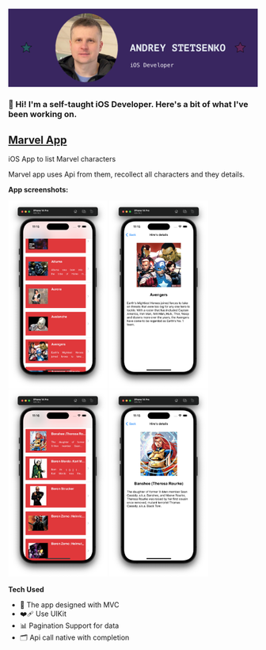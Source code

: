 
![My Banner](https://github.com/Andruxa7/iOS-Developer-Portfolio/blob/main/Portfolio_2.png)         
 
### 👋 Hi! I'm a self-taught iOS Developer. Here's a bit of what I've been working on.

## [Marvel App](https://github.com/Andruxa7/MarvelApp)
iOS App to list Marvel characters

Marvel app uses Api from them, recollect all characters and they details.

**App screenshots:**

<p align="left">
<img src="https://github.com/Andruxa7/MarvelApp/blob/main/marvel1.png" alt="Marvel1" width="200"/>
<img src="https://github.com/Andruxa7/MarvelApp/blob/main/marvel3.png" alt="Marvel2" width="200"/>
<img src="https://github.com/Andruxa7/MarvelApp/blob/main/marvel2.png" alt="Marvel3" width="200"/>
<img src="https://github.com/Andruxa7/MarvelApp/blob/main/marvel4.png" alt="Marvel4" width="200"/>
</p>

**Tech Used**
- 🎨 The app designed with MVC
- ❤️‍🩹 Use UIKit
- 📊 Pagination Support for data
- 🗂️ Api call native with completion


